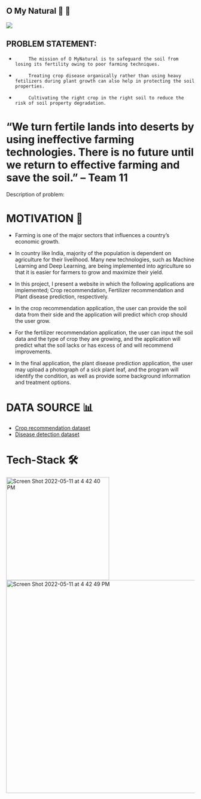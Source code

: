 ## O My Natural 🌱 🌾
<img src = "https://www.nasa.gov/sites/default/files/thumbnails/image/crops_imageb_v2_opt1.gif"/>

## PROBLEM STATEMENT:
-          The mission of O MyNatural is to safeguard the soil from losing its fertility owing to poor farming techniques. 

-          Treating crop disease organically rather than using heavy fetilizers during plant growth can also help in protecting the soil properties.

-          Cultivating the right crop in the right soil to reduce the risk of soil property degradation. 

# “We turn fertile lands into deserts by using ineffective farming technologies. There is no future until we return to effective farming and save the soil.” – Team 11
  
Description of problem: 




# MOTIVATION 💪

* Farming is one of the major sectors that influences a country’s economic growth.

* In country like India, majority of the population is dependent on agriculture for their livelihood. Many new technologies, such as Machine Learning and Deep Learning, are being implemented into agriculture so that it is easier for farmers to grow and maximize their yield.

* In this project, I present a website in which the following applications are implemented; Crop recommendation, Fertilizer recommendation and Plant disease prediction, respectively.

* In the crop recommendation application, the user can provide the soil data from their side and the application will predict which crop should the user grow.

* For the fertilizer recommendation application, the user can input the soil data and the type of crop they are growing, and the application will predict what the soil lacks or has excess of and will recommend improvements.

* In the final application, the plant disease prediction application, the user may upload a photograph of a sick plant leaf, and the program will identify the condition, as well as provide some background information and treatment options.


# DATA SOURCE 📊
* [Crop recommendation dataset](https://www.kaggle.com/datasets/vipoooool/new-plant-diseases-dataset) 
* [Disease detection dataset](https://www.kaggle.com/datasets/vipoooool/new-plant-diseases-dataset) 

# Tech-Stack 🛠
<img width="275" alt="Screen Shot 2022-05-11 at 4 42 40 PM" src="https://user-images.githubusercontent.com/27505090/167964882-36b092c3-f586-4641-81bc-feef1d0ad542.png">
<img width="569" alt="Screen Shot 2022-05-11 at 4 42 49 PM" src="https://user-images.githubusercontent.com/27505090/167964869-fcc1da4b-30c3-4fad-bb79-c61df5dd6d78.png">


